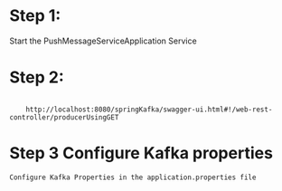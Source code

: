 # Step 1:

Start the PushMessageServiceApplication Service

# Step 2:

``` Swagger URL 

	http://localhost:8080/springKafka/swagger-ui.html#!/web-rest-controller/producerUsingGET

```

# Step 3 Configure Kafka properties 
    Configure Kafka Properties in the application.properties file
    
    


	



 
